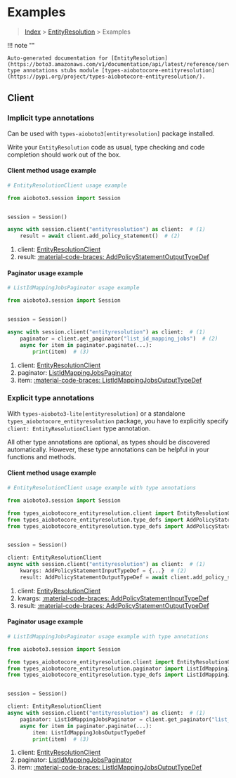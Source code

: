 # Examples

> [Index](../README.md) > [EntityResolution](./README.md) > Examples

!!! note ""

    Auto-generated documentation for [EntityResolution](https://boto3.amazonaws.com/v1/documentation/api/latest/reference/services/entityresolution.html#entityresolution)
    type annotations stubs module [types-aiobotocore-entityresolution](https://pypi.org/project/types-aiobotocore-entityresolution/).

## Client

### Implicit type annotations

Can be used with `types-aioboto3[entityresolution]` package installed.

Write your `EntityResolution` code as usual,
type checking and code completion should work out of the box.



#### Client method usage example

```python
# EntityResolutionClient usage example

from aioboto3.session import Session


session = Session()

async with session.client("entityresolution") as client:  # (1)
    result = await client.add_policy_statement()  # (2)
```

1. client: [EntityResolutionClient](./client.md)
2. result: [:material-code-braces: AddPolicyStatementOutputTypeDef](./type_defs.md#addpolicystatementoutputtypedef)



#### Paginator usage example

```python
# ListIdMappingJobsPaginator usage example

from aioboto3.session import Session


session = Session()

async with session.client("entityresolution") as client:  # (1)
    paginator = client.get_paginator("list_id_mapping_jobs")  # (2)
    async for item in paginator.paginate(...):
        print(item)  # (3)
```

1. client: [EntityResolutionClient](./client.md)
2. paginator: [ListIdMappingJobsPaginator](./paginators.md#listidmappingjobspaginator)
3. item: [:material-code-braces: ListIdMappingJobsOutputTypeDef](./type_defs.md#listidmappingjobsoutputtypedef)




### Explicit type annotations

With `types-aioboto3-lite[entityresolution]`
or a standalone `types_aiobotocore_entityresolution` package, you have to explicitly specify
`client: EntityResolutionClient` type annotation.

All other type annotations are optional, as types should be discovered automatically.
However, these type annotations can be helpful in your functions and methods.


#### Client method usage example

```python
# EntityResolutionClient usage example with type annotations

from aioboto3.session import Session

from types_aiobotocore_entityresolution.client import EntityResolutionClient
from types_aiobotocore_entityresolution.type_defs import AddPolicyStatementOutputTypeDef
from types_aiobotocore_entityresolution.type_defs import AddPolicyStatementInputTypeDef


session = Session()

client: EntityResolutionClient
async with session.client("entityresolution") as client:  # (1)
    kwargs: AddPolicyStatementInputTypeDef = {...}  # (2)
    result: AddPolicyStatementOutputTypeDef = await client.add_policy_statement(**kwargs)  # (3)
```

1. client: [EntityResolutionClient](./client.md)
2. kwargs: [:material-code-braces: AddPolicyStatementInputTypeDef](./type_defs.md#addpolicystatementinputtypedef)
3. result: [:material-code-braces: AddPolicyStatementOutputTypeDef](./type_defs.md#addpolicystatementoutputtypedef)



#### Paginator usage example

```python
# ListIdMappingJobsPaginator usage example with type annotations

from aioboto3.session import Session

from types_aiobotocore_entityresolution.client import EntityResolutionClient
from types_aiobotocore_entityresolution.paginator import ListIdMappingJobsPaginator
from types_aiobotocore_entityresolution.type_defs import ListIdMappingJobsOutputTypeDef


session = Session()

client: EntityResolutionClient
async with session.client("entityresolution") as client:  # (1)
    paginator: ListIdMappingJobsPaginator = client.get_paginator("list_id_mapping_jobs")  # (2)
    async for item in paginator.paginate(...):
        item: ListIdMappingJobsOutputTypeDef
        print(item)  # (3)
```

1. client: [EntityResolutionClient](./client.md)
2. paginator: [ListIdMappingJobsPaginator](./paginators.md#listidmappingjobspaginator)
3. item: [:material-code-braces: ListIdMappingJobsOutputTypeDef](./type_defs.md#listidmappingjobsoutputtypedef)




